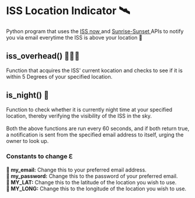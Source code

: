 # ISS Location Indicator 🛰
Python program that uses the <a href="http://api.open-notify.org/iss-now.json">ISS now </a> and 
<a href="https://api.sunrise-sunset.org/json">Sunrise-Sunset </a> APIs to notify you via email 
everytime the ISS is above your location 📍
## iss_overhead() 🙆🏻‍♂️
Function that acquires the ISS' current kocation and checks to see if it is within 5 Degrees of your specified location.
## is_night() 🌌
Function to check whether it is currently night time at your specified location, thereby verifying the visibility of 
the ISS in the sky.
<br> <br> Both the above functions are run every 60 seconds, and if both return true, a notification is sent from the 
specified email address to itself, urging the owner to look up.

### Constants to change ℇ
<p><b>📧 my_email:</b> Change this to your preferred email address. <br>
<b>🔐 my_password:</b> Change this to the password of your preferred email.
<br><b>📍 MY_LAT:</b> Change this to the latitude of the location you wish to use.
<br><b>📍 MY_LONG:</b> Change this to the longitude of the location you wish to use.</p>
